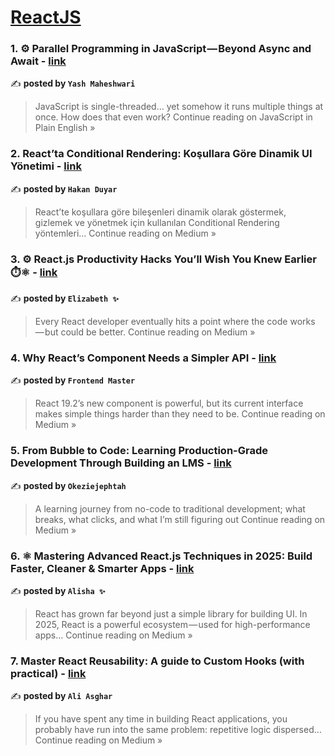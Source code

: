 
<h1><a href=https://medium.com/tag/reactjs/recommended target="_blank" rel="noopener noreferrer">ReactJS</a></h1>
<h3>1. ⚙️ Parallel Programming in JavaScript — Beyond Async and Await - <a href="https://javascript.plainenglish.io/%EF%B8%8F-parallel-programming-in-javascript-beyond-async-and-await-d4c536724881?source=rss------reactjs-5" target="_blank" rel="noopener noreferrer">link</a></h3>

✍️ **posted by `Yash Maheshwari`**

<blockquote>JavaScript is single-threaded… yet somehow it runs multiple things at once. How does that even work?
Continue reading on JavaScript in Plain English »</blockquote>

<h3>2. React’ta Conditional Rendering: Koşullara Göre Dinamik UI Yönetimi - <a href="https://hakanduyar.medium.com/reactta-conditional-rendering-ko%C5%9Fullara-g%C3%B6re-dinamik-ui-y%C3%B6netimi-53dcb6212019?source=rss------reactjs-5" target="_blank" rel="noopener noreferrer">link</a></h3>

✍️ **posted by `Hakan Duyar`**

<blockquote>React’te koşullara göre bileşenleri dinamik olarak göstermek, gizlemek ve yönetmek için kullanılan Conditional Rendering yöntemleri…
Continue reading on Medium »</blockquote>

<h3>3. ⚙️ React.js Productivity Hacks You’ll Wish You Knew Earlier ⏱️⚛️ - <a href="https://medium.com/@beenakumawat002/%EF%B8%8F-react-js-productivity-hacks-youll-wish-you-knew-earlier-%EF%B8%8F-%EF%B8%8F-20b019e678c9?source=rss------reactjs-5" target="_blank" rel="noopener noreferrer">link</a></h3>

✍️ **posted by `Elizabeth ✨`**

<blockquote>Every React developer eventually hits a point where the code works — but could be better.
Continue reading on Medium »</blockquote>

<h3>4. Why React’s <Activity /> Component Needs a Simpler API - <a href="https://rahuulmiishra.medium.com/why-reacts-activity-component-needs-a-simpler-api-5f974a2e16d3?source=rss------reactjs-5" target="_blank" rel="noopener noreferrer">link</a></h3>

✍️ **posted by `Frontend Master`**

<blockquote>React 19.2’s new <Activity /> component is powerful, but its current interface makes simple things harder than they need to be.
Continue reading on Medium »</blockquote>

<h3>5. From Bubble to Code: Learning Production-Grade Development Through Building an LMS - <a href="https://medium.com/@okeziejephtah/from-bubble-to-code-learning-production-grade-development-through-building-an-lms-7921c62f534f?source=rss------reactjs-5" target="_blank" rel="noopener noreferrer">link</a></h3>

✍️ **posted by `Okeziejephtah`**

<blockquote>A learning journey from no-code to traditional development; what breaks, what clicks, and what I’m still figuring out
Continue reading on Medium »</blockquote>

<h3>6. ⚛️ Mastering Advanced React.js Techniques in 2025: Build Faster, Cleaner & Smarter Apps  - <a href="https://medium.com/@alisha00/%EF%B8%8F-mastering-advanced-react-js-techniques-in-2025-build-faster-cleaner-smarter-apps-2f3a559433fb?source=rss------reactjs-5" target="_blank" rel="noopener noreferrer">link</a></h3>

✍️ **posted by `Alisha ✨`**

<blockquote>React has grown far beyond just a simple library for building UI. In 2025, React is a powerful ecosystem — used for high-performance apps…
Continue reading on Medium »</blockquote>

<h3>7. Master React Reusability: A guide to Custom Hooks (with practical) - <a href="https://medium.com/@aliasghar37/master-react-reusability-a-guide-to-custom-hooks-with-practical-759c2c1d3e1f?source=rss------reactjs-5" target="_blank" rel="noopener noreferrer">link</a></h3>

✍️ **posted by `Ali Asghar`**

<blockquote>If you have spent any time in building React applications, you probably have run into the same problem: repetitive logic dispersed…
Continue reading on Medium »</blockquote>

